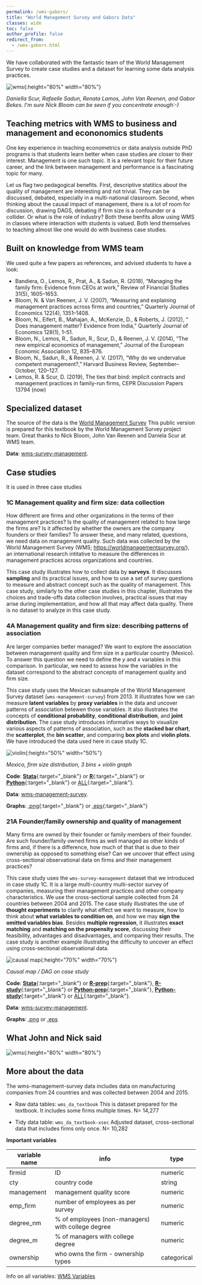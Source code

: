 ```yaml
---
permalink: /wms-gabors/
title: "World Management Survey and Gabors Data"
classes: wide
toc: false
author_profile: false
redirect_from:
  - /wms-gabors.html
---
```




We have collaborated with the fantastic team of the World Management Survey to create case studies and a dataset for learning some data analysis practices. 

![wms](/images/wms-gabors-2022-emc.jpg){:height="80%" width="80%"}

*Daniella Scur, Rafaelle Sadun, Renata Lamos, John Van Reenen, and Gabor Bekes. I'm sure Nick Bloom can be seen if you concentrate enough:-)*

## Teaching metrics with WMS to business and management and econonomics students

One key experience in teaching econometrics or data analysis outside PhD programs is that students learn better when case studies are closer to their interest. Management is one such topic. It is a relevant topic for their future career, and the link between management and performance is a fascinating topic for many. 

Let us flag two pedagogical benefits. First, descriptive statitics about the quality of management are interesting and not trivial. They can be discussed, debated, especially in a multi-national classroom. Second, when thinking about the causal impact of management, there is a lot of room for discussion, drawing DAGS, debating if firm size is a confounder or a collider. Or what is the role of industry? Both these benfits allow using WMS in classes where interaction with students is valued. Both lend themselves to teaching almost like one would do with business case studies. 

## Built on knowledge from WMS team

We used quite a few papers as references, and advised students to have a look:

* Bandiera, O., Lemos, R., Prat, A., & Sadun, R. (2018), “Managing the family firm: Evidence from CEOs at work,” Review of Financial Studies 31(5), 1605–1653.
* Bloom, N. & Van Reenen, J. V. (2007), “Measuring and explaining management practices across firms and countries,” Quarterly Journal of Economics 122(4), 1351–1408.
* Bloom, N., Eifert, B., Mahajan, A., McKenzie, D., & Roberts, J. (2012), “ Does management matter? Evidence from India,” Quarterly Journal of Economics 128(1), 1–51.
* Bloom, N., Lemos, R., Sadun, R., Scur, D., & Reenen, J. V. (2014), “The new empirical economics of management,” Journal of the European Economic Association 12, 835–876.
* Bloom, N., Sadun, R., & Reenen, J. V. (2017), “Why do we undervalue competent management?,” Harvard Business Review, September–October, 120–127.
* Lemos, R. & Scur, D. (2019), The ties that bind: implicit contracts and management practices in family-run firms, CEPR Discussion Papers 13794 (now)




## Specialized dataset
The source of the data is the [World Management Survey](https://worldmanagementsurvey.org/survey-data/) This public version is prepared for this textbook by the World Management Survey project team. Great thanks to Nick Bloom, John Van Reenen and Daniela Scur at WMS team. 

**Data**: [wms-survey-management](/datasets/#wms-management-survey).


## Case studies 
It is used in three case studies

### 1C Management quality and firm size: data collection
How different are firms and other organizations in the terms of their management practices? Is the quality of management related to how large the firms are? Is it affected by whether the owners are the company founders or their families? To answer these, and many related, questions, we need data on management quality. Such data was collected by the World Management Survey (WMS; https://worldmanagementsurvey.org/), an international research intitative to measure the differences in management practices across organizations and countries.

This case study illustrates how to collect data by **surveys**. It discusses **sampling** and its practical issues, and how to use a set of survey questions to measure and abstract concept such as the quality of management. This case study, similarly to the other case studies in this chapter, illustrates the choices and trade-offs data collection involves, practical issues that may arise during implementation, and how all that may affect data quality. There is no dataset to analyze in this case study.

### 4A  Management quality and firm size: describing patterns of association
Are larger companies better managed? We want to explore the association between management quality and firm size in a particular country (Mexico). To answer this question we need to define the *y* and *x* variables in this comparison. In particular, we need to assess how the variables in the dataset correspond to the abstract concepts of management quality and firm size. 

This case study uses the Mexican subsample of the World Management Survey dataset (`wms-management-survey`) from 2013. It illustrates how we can measure **latent variables** by **proxy variables** in the data and uncover patterns of association betewen those variables. It also illustrates the concepts of **conditional probability**,  **conditional distribution**, and **joint distribution**. The case study introduces informative ways to visualize various aspects of patterns of association, such as the **stacked bar chart**, the **scatterplot**, the **bin scatter**, and comparing **box plots** and **violin plots**. We have introduced the data used here in case study 1C.

![violin](/images//Ch04_figures/ch04-figure-6b-wms-mex-violin-mgmt-emp3bins.png){:height="50%" width="50%"}

*Mexico, firm size distribution, 3 bins + violin graph*



**Code**: [**Stata**](https://github.com/gabors-data-analysis/da_case_studies/blob/master/ch04-management-firm-size/ch04-wms-management-size.do){:target="_blank"} or [**R**](https://github.com/gabors-data-analysis/da_case_studies/blob/master/ch04-management-firm-size/ch04-wms-management-size.R){:target="_blank"} or [**Python**](https://github.com/gabors-data-analysis/da_case_studies/blob/master/ch04-management-firm-size/ch04_wms_management_size_boxplot_violinpolot.ipynb){:target="_blank"} or [ALL](https://github.com/gabors-data-analysis/da_case_studies/tree/master/ch04-management-firm-size){:target="_blank"}.

**Data**: [wms-management-survey](/datasets/#wms-management-survey).

**Graphs**: [.png](ch04A-png-zip){:target="_blank"} or [.eps](ch04A-eps-zip){:target="_blank"}  


### 21A Founder/family ownership and quality of management
Many firms are owned by their founder or family members of their founder. Are such founder/family owned firms as well managed as other kinds of firms and, if there is a difference, how much of that that is due to their ownership as opposed to something else? Can we uncover that effect using cross-sectional observational data on firms and their management practices?

This case study uses the `wms-survey-management` dataset that we introduced in case study 1C. It is a large multi-country multi-sector survey of companies, measuring their management practices and other company characteristics. We use the cross-sectional sample collected from 24 countries between 2004 and 2015. The case study illustrates the use of **thought experiments** to clarify what effect we want to measure, how to think about **what variables to condition on**, and how we may **sign the omitted variables bias**. Besides **multiple regression**, it illustrates **exact matching** and **matching on the propensity score**, discussing their feasibility, advantages and disadvantages, and comparing their results. The case study is another example illustrating the difficulty to uncover an effect using cross-sectional observational data. 

![causal map](/images//Ch21_figures/ch21-figure-1-foundfam-causalmap-color.png){:height="70%" width="70%"}

*Causal map / DAG on case study*


**Code**: [**Stata**](https://github.com/gabors-data-analysis/da_case_studies/blob/master/ch21-ownership-management-quality/ch21-wms.do){:target="_blank"} or [**R-prep**](https://github.com/gabors-data-analysis/da_case_studies/blob/master/ch21-ownership-management-quality/ch21-wms-01-dataprep.R){:target="_blank"}, [**R-study**](https://github.com/gabors-data-analysis/da_case_studies/blob/master/ch21-ownership-management-quality/ch21-wms-02-analysis.R){:target="_blank"} or [**Python-prep**](https://github.com/gabors-data-analysis/da_case_studies/blob/master/ch21-ownership-management-quality/ch21-wms-01-dataprep.ipynb){:target="_blank"}, [**Python-study**](https://github.com/gabors-data-analysis/da_case_studies/blob/master/ch21-ownership-management-quality/ch21-wms-02-analysis.ipynb){:target="_blank"} or [ALL](https://github.com/gabors-data-analysis/da_case_studies/tree/master/ch21-ownership-management-quality){:target="_blank"}.

**Data**: [wms-survey-management](/datasets/#wms-management-survey).

**Graphs**: [.png](ch21A-png-zip) or [.eps](ch21A-eps-zip)  


## What John and Nick said

![wms](/images/john-nick-endorse.jpg){:height="80%" width="80%"}




## More about the data  

The wms-management-survey data includes data on manufacturing companies from 24 countries and was collected between 2004 and 2015. 


* Raw data tables: `wms_da_textbook`  This is dataset prepared for the textbook. It includes some firms multiple times.  N= 14,277

* Tidy data table: `wms_da_textbook-xsec`  Adjusted dataset, cross-sectional data that includes firms only once.  N= 10,282


 **Important variables**  
 
| variable name 	| info    	| type   	|
|---------------	|-----------------------	|--------	|  
|  firmid |  ID  |  numeric  |  
|  cty |  country code  |  string  |  
|  management  |  management quality score  |  numeric  |  
|  emp_firm  |  number of employees as per survey  |  numeric  |  
|  degree_nm  |  % of employees (non-managers) with college degree  |  numeric  |  
|  degree_m  |  % of managers with college degree  |  numeric  |  
|  ownership  |  who owns the firm - ownership types  |  categorical  |  


Info on all variables: [WMS Variables](https://osf.io/emh5u/)